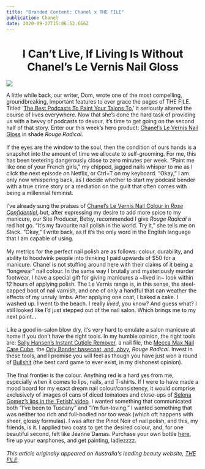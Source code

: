 ```yaml
---
title: "Branded Content: Chanel x THE FILE"
publication: Chanel
date: 2020-09-27T15:06:52.666Z
---
```

# <center> I Can’t Live, If Living Is Without Chanel’s Le Vernis Nail Gloss

![](/uploads/chanel-nail.jpg)

A little while back, our writer, Dom, wrote one of the most compelling, groundbreaking, important features to ever grace the pages of THE FILE. Titled ‘[The Best Podcasts To Paint Your Talons To](http://the-file.com/roundup/podcasts-to-paint-your-nails-to/),’ it seriously altered the course of lives everywhere. Now that she’s done the hard task of providing us with a bevvy of podcasts to devour, it’s time to get going on the second half of that story. Enter our this week’s hero product: [Chanel’s Le Vernis Nail Gloss](http://rstyle.me/n/cs5j2kbifuf) in shade *Rouge Radical.*\
\
If the eyes are the window to the soul, then the condition of ours hands is a snapshot into the amount of time we allocate to self-grooming. For me, this has been teetering dangerously close to zero minutes per week. “Paint me like one of your French girls,” my chipped, jagged nails whisper to me as I click the next episode on Netflix, or Ctrl+T on my keyboard. “Okay,” I am only now whispering back, as I decide whether to start my podcast bender with a true crime story or a mediation on the guilt that often comes with being a millennial feminist.\
\
I’ve already sung the praises of [Chanel’s Le Vernis Nail Colour in *Rose Confidentiel*](http://the-file.com/roundup/best-products-august-2017/), but, after expressing my desire to add more spice to my manicure, our Site Producer, Betsy, recommended I give *Rouge Radical* a red hot go. “It’s my favourite nail polish in the world. Try it,” she tells me on Slack. “Okay,” I write back, as if it’s the only word in the English language that I am capable of using.\
\
My metrics for the perfect nail polish are as follows: colour, durability, and ability to hoodwink people into thinking I paid upwards of $50 for a manicure. Chanel is not stuffing around here with their claims of it being a “longwear” nail colour. In the same way I brutally and mysteriously murder footwear, I have a special gift for giving manicures a \~lived in\~ look within 12 hours of applying polish. The Le Vernis range is, in this sense, the steel-capped boot of nail varnish, and one of only a handful that can weather the effects of my unruly limbs. After applying one coat, I baked a cake. I washed up. I went to the beach. I really *lived*, you know? And guess what? I still looked like I’d just stepped out of the nail salon. Which brings me to my next point…\
\
Like a good in-salon blow dry, it’s very hard to emulate a salon manicure at home if you don’t have the right tools. In my humble opinion, the right tools are: [Sally Hansen’s Instant Cuticle Remover](http://www.ulta.com/instant-cuticle-remover?productId=xlsImpprod2870037), a nail file, the [Mecca Max Nail Care Cube](http://www.mecca.com.au/mecca-max/nail-care-cube/I-026763.html), the [Orly Bonder basecoat, and, obvy](http://www.orlybeauty.com/nail-treatments/basecoats/bonder-131.html), *Rouge Radical*. Invest in these tools, and I promise you will feel as though you have just won a round of [Bullshit](https://australiancardgames.com.au/bullshit/) (the best card game to ever exist, in my dishonest opinion).\
\
The final frontier is the colour. Anything red is a hard yes from me, especially when it comes to lips, nails, and T-shirts. If I were to have made a mood board for my exact dream nail colour/consistency, it would comprise exclusively of images of cans of diced tomatoes and close-ups of [Selena Gomez’s lips in the ‘Fetish’ video](https://www.instagram.com/p/BXE0p_6lIkp/?hl=en&taken-by=the_file). I wanted something that communicated both “I’ve been to Tuscany” and “I’m fun-loving.” I wanted something that was neither too rich and full-bodied nor too weak (which oft happens with sheer, glossy formulas). I was after the Pinot Noir of nail polish, and this, my friends, is it. I applied two coats to get the desired colour, and, for one beautiful second, felt like Jeanne Damas. Purchase your own bottle [here](http://rstyle.me/n/cs5j2kbifuf), fire up your earphones, and get painting, ladiezzzz.\
\
*This article originally appeared on Australia's leading beauty website, [THE FILE](http://the-file.com/news/chanel-nail-gloss/).* 

</center>